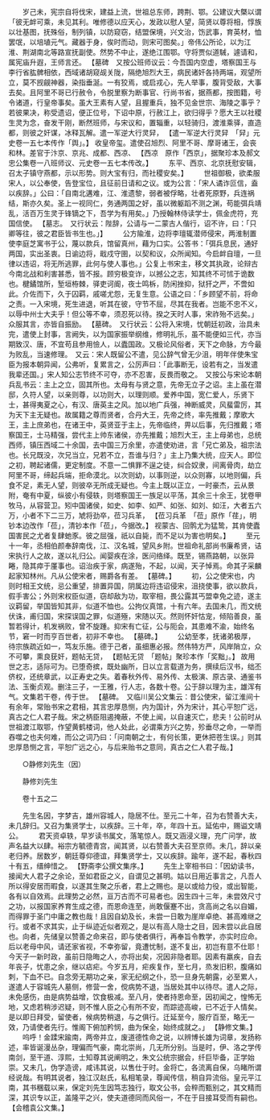 <!-- { "loadSidebar": true } -->
　　岁己未，宪宗自将伐宋，建益上流，世祖总东师，跨荆、鄂。公建议大槩以谓「彼无衅可乘，未见其利。唯修德以应天心，发政以慰人望，简贤以尊将相，惇族以壮基图，抚殊俗，制列镇，以防窥窃，结盟保境，兴文治，饬武事，育英材，恤罢氓，以培埴元气。藏器于身，俟时而动，则宋可图矣。」帝伟公所论，以为江淮、荆湖南北等路宣抚副使。然势不中止，遂绝江围鄂。守将贾似道駴，遽请和，属宪庙升遐，王师言还。 【墓碑　又按公班师议云：今吾国内空虚，塔察国王与李行省肱髀相依，西域诸胡窥觇关陇，隔绝旭烈大王，病民诸奸各持两端，观望所立，莫不觊觎神器，染指垂涎。一有狡焉，或启戎心，先人举事，腹背受敌，大事去矣。且阿里不哥已行赦令，令脱里察为断事官、行尚书省，据燕都，按图籍，号令诸道，行皇帝事矣。虽大王素有人望，且握重兵，独不见金世宗、海陵之事乎？若彼果决，称受遗诏，便正位号，下诏中原，行赦江上，欲归得乎？愿大王以社稷生灵为念，奋发干刚，断然班师，与宋议和，置辎重，以轻骑归，渡淮乘驿，直造都，则彼之奸谋，冰释瓦解。遣一军逆大行灵舁， 【遣一军逆大行灵舁　「舁」元史卷一五七本传作「舆」。】 收皇帝玺。遣使召旭烈、阿里不哥、摩哥诸王，会丧和林。差官于汴京、京兆、成都、西凉、 【西凉　原作「西京」，据聚珍本及郝文忠公集卷一八班师议、元史卷一五七本传改。】 
　　东平、西京、北京抚慰安辑，召太子镇守燕都，示以形势。则大宝有归，而社稷安矣。】 
　　世祖御极，欲柔服宋人，以公奉使，告登宝位，且征前日请和之议。或为公言：「宋人谲诈叵信，盍以疾辞。」公曰：「自南北遘难，江、淮遗黎，弱者被俘略，壮者死原野，兵连祸结，斯亦久矣。圣上一视同仁，务通两国之好，虽以微躯蹈不测之渊，苟能弭兵靖乱，活百万生灵于锋镝之下，吾学为有用矣。」乃授翰林侍读学士，佩金虎符，充国信使。 【墓志。　又行状云：陛辞，公请与一二蒙古人偕行，诏不许，曰：「只卿等往，彼之君臣皆书生也。」】 
　　公方隃淮，边将李璮辄潜师侵宋，两淮制置使李庭芝寓书于公，蔑以款兵，馆留真州，藉为口实。公答书：「弭兵息民，通好两国，实出圣衷。日谕边将，戢戍守圉，以契和议，众所闻知。今启衅自璮，一旦律以违诏，将无所逃罪，此何与使人事也。」公复上书宋主，移文其执政，论辩古今南北战和利害甚悉，皆不报。顾穷极变诈，以撼公之志，知其终不可怵于诡数也。楗鐍馆所，堑垣栫棘，驿吏诃阍，夜士鸣柝，防闲挫抑，狱犴之严，不啻如此。介佐而下，久于囚羁，戚嗟尤怨，无复生意。公语之曰：「乡顾望不前，将命之责。一入宋境，死生进退，听其在彼，守节不屈，尽其在我者。岂能不忠不义，以辱中州士大夫乎！但公等不幸，须忍死以待。揆之天时人事，宋祚殆不远矣。」众服其言，亦皆自振励。 【墓碑。　又行状云：公将入宋境，忧朝廷初政，治具未完，遣使上封事，言阙失，以为国家振举纲维，修明礼乐，虽不能便如三代，亦当期致汉、唐，不宜苟且参用憸人，以蠹国政。又极论风俗者，天下之命脉，方今最为败乱，当速修理。　又云：宋人既留公不遣，见公辞气曾无少沮，明年伴使朱宝臣为报本朝异闻，公弗听，复累言之，公厉声曰：「此事断无，设若有之，当发遣我辈还国。」宋人知公志节终不可夺，亦不忍害，反畏而敬之。　又按公与宋论本朝兵乱书云：主上之立，固其所也。太母有与贤之意，先帝无立子之诏。主上虽在潜邸，久符人望，以亲则尊，以功则大，以理则顺。爱养中国，宽仁爱人，乐贤下士，甚得夷夏之心，有汉、唐英主之风。加以地广兵强，神断威灵，风蜚雷厉，其为天下主无疑也。故属籍之尊而贤者，合丹大王，先帝之终，率先推戴；摩歌大王，主上庶弟也，在诸王中，英贤亚于主上，先帝临终，畀以后事，先归推戴；塔察国王，士马精强，尝代主上帅东诸侯，亦先推戴；旭烈大王，主上母弟也，总统西师，镇压西域二十余国，去中国三万余里，亦遣使劝进，言「兄亡弟及，祖宗法也。长兄既没，次兄当立，兄若不立，吾谁与归？」主上乃集大统，应天人。即位之初，聘起诸儒，更定制度。不意一二惧罪不逞之徒，纠合奴隶，间离骨肉，劫立阿里不哥，缔起兵端，拒命漠北。以次则幼，以事则逆，以众则寡，以地则偏，兵食不足，素无人望，则彼卒无所成无疑也。今主上既以正立，一时豪杰，云从景附，奄有中夏，纵彼小有侵轶，则塔察国王一族足以平荡，其余三十余王，犹卷甲牧马，从容营卫。矧中国诸侯，如史、如李、如严、如张、如刘、如汪，大者五六万，小者不下二三万，虓将劲卒，莅习兵革， 【莅习兵革　「莅」原作「荏」，明钞本边改作「莅」，清钞本作「莅」，今据改。】 视蒙古、回鹘尤为猛鸷，其肯使蠹国害民之尤者复肆虵豕。彼之屈强，祇以自毙，而不足以为害也明矣。】 
　　至元十一年，丞相伯颜奉辞南伐，江、汉名城，望风乡附。世祖命礼部尚书廉希贤，诘宋执行人之故，遂以礼归公。闻婴疾在涂，医问络绎。既至，锡燕路朝，以张异睠，隐其瘁于厪事也。诏治疾于家，病遂殆，不起，以闻，天子悼焉。命其子采麟起家知林州。凡从公使宋者，赐爵各有差。 【墓碑。】 
　　初，公之使宋也，内则时相王文统，忌公重望，排置异国，阴属边将违诏侵宋，沮挠使事，欲以款兵，假手害公；外则宋权臣似道，窃却敌为功，取宰相，畏公露其丐盟幸免之迹，遂主议羁留，举国皆知其非，似道不恤也。公拘仪真馆，十有六年。去国未几，而文统伏诛，甫归国，宋探误国之罪，似道殛，宋随以灭。然则怀奸怙宠，倾陷善良，虽暂若得计，机发祸败，曾不旋踵。抑宋有亡征，公与阨会，其患难不渝，始终名节，窘一时而亨百世者，初非不幸也。 【墓碑。】 
　　公幼至孝，抚诸弟极厚，待宗族疏近如一，笃友乐施。德于己者，虽细惠必报。然伟特方严，风岸陗立，众不可攀，熏良莸奸，题帖无贷， 【题帖无贷　「题帖」聚珍本作「奖黜」。】 故用世之志，适际可为。已堕奇摈，既处幽所，日以立言载道为务，撰续后汉书，绌丕侪权，还统章武，以正寿史之失。着春秋外传、易外传、太极演、原古录、通鉴书法、玉衡贞观。删注三子，一王雅，行人志，各数十卷。公于辞以理为主，雄浑有气。文集若干卷，传于世。 【墓碑。　又临川吴公文集云：昔公使宋，留江淮间十有余年，常贻书宋之君相，其言忠厚恳恻，内为国计，外为宋计，其心平恕广远，真古之仁人君子哉。宋之柄臣阻遏掩蔽，不使上闻，以自速灭亡，悲夫！公前时从世祖渡江取鄂，作望黄鹤楼词，他人处此，必谓乘方兴之势，殄垂尽之命，一举而吞噬之也夫何难，而公之词乃曰：「问南朝之士，有何长策，更休把苍生误。」则其忠厚恳恻之言，平恕广远之心，与后来贻书之意同，真古之仁人君子哉。】 

　　○静修刘先生（因） 

　　静修刘先生 

　　卷十五之二 

　　先生名因，字梦吉，雄州容城人，隐居不仕。至元二十年，召为右赞善大夫，未几辞归。又召为集贤学士，以疾辞。三十年，卒，年四十五。延佑中，赐谥文靖公。 
　　君天资卓轶，早岁读书属文，落笔惊人。既又涵浸义理，充广问学，故声名益大以肆。裕宗方毓德青宫，闻其贤，以右赞善大夫召至京师。未几，辞以亲老归养。居数岁，朝廷尊仰德谊，拜集贤学士，又以疾辞。踰年，遂不起，春秋四十有五，缙绅惜之。 【野斋李公撰文集序。】 
　　先生上宰相书曰：「因幼读书，接闻大人君子之余论，至如君臣之义，自谓见之甚明。姑以日用近事言之，凡吾人所以得安居而暇食，以遂其生聚之乐者，君上之赐也。是以或给力役，或出智能，各有以自效焉。此理势之必然，亘万古而不可易者也。因生四十三年，未尝效尺寸之功，以报国家养育生成之德，而恩命连至，尚敢偃蹇不出，贪高尚之名以自媚，而得罪于圣门中庸之教也哉！且因自幼及长，未尝一日敢为崖岸卓绝、甚高难继之行。或者不求其实，止于纵迹近似者观之，是以有高人隐士之目，因未尝以此自居也。向者，先储皇以赞善之命来召，即与使者俱行，再奉旨令教学，亦实时应命。后以老母中风，请还家省视，不幸弥留，竟遭忧制，遂不复出，初岂有意不仕耶！今天子一新时政，虽前日隐晦之人，亦将出矣，况因非隐者耶。因素有羸疾，自去年丧子，忧患之余，继以痁疟。今岁五月，疟疾复作，至七月，烝发旧积，腹痛如刺，下血不已。自念旁无期功之亲，家无纪纲之仆，恐一旦身先朝露，必至累人，遂遣人于容城先人墓侧，修营一舍，傥病势不退，当居处其中以待尽。遣人之际，未免感伤，由是病势益增，饮食极减。至八月，使者持恩命至，因初闻之，惶怖无地，又虑若稍涉迟疑，则不惟人臣之心有所不安，而踪迹高峻，已不近于人情矣。是以即日拜受，留使者，候病势稍退，与之俱行。迁延至今，服疗百至，略无一效，乃请使者先行。惟阁下俯加矜悯，曲为保全，始终成就之。」 【静修文集。】 
　　呜呼！金蹂宋踰南，两帝并立，废道德性命之说，以辨博长雄为词章，发扬称述，率皆诞漫丛杂，理偏而气豪，南北崇尚，几无所分别。当是时，伊、洛之学传南剑，至干道、淳熙，士知尊其说阐明之，朱文公统宗据会，纤巨毕备，正学始崇。又未几，伪学造谤，咸讳其说，以售仕于时。金将亡，各流离自保，乌睹所谓经说哉。有明其说者，独江汉赵氏，私相笔录，尊闻传信，稍自异流俗。皇元平江南，其书稛载以来，保定刘先生因笃志独行，取文公书，会稡而甄别之，其文精而深，其识专以正，盖隆平之兴，使夫道德同而风俗一，不在于目接耳受而有嗣也。 【会稽袁公文集。】 
